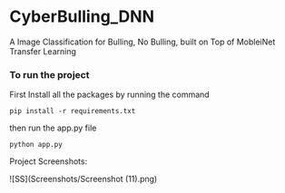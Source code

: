 # CyberBulling_DNN
A Image Classification for Bulling, No Bulling, built on Top of MobleiNet Transfer Learning

### To run the project 

First Install all the packages by running the command
```
pip install -r requirements.txt
```

then run the app.py file

```
python app.py
```


Project Screenshots:

![SS](Screenshots/Screenshot (11).png)
